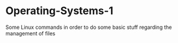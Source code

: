 # Operating-Systems-1
Some Linux commands in order to do some basic stuff regarding the management of files
